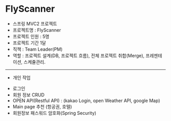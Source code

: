 # FlyScanner

* 스프링 MVC2 프로젝트
* 프로젝트명 : FlyScanner
* 프로젝트 인원 : 5명
* 프로젝트 기간 1달 
* 직책 : Team Leader(PM)
* 역할 : 프로젝트 설계(DB, 프로젝트 흐름), 전체 프로젝트 취합(Merge), 프레젠테이션, 스케쥴관리.
------------------------------------------------------------
* 개인 작업
- 로그인
- 회원 정보 CRUD 
- OPEN API(Restful API) :  (kakao Login, open Weather API, google Map)
- Main page 추천 (항공권, 호텔)
- 회원정보 패스워드 암호화(Spring Security)
